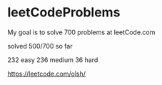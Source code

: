 # leetCodeProblems
My goal is to solve 700 problems at leetCode.com

solved 500/700 so far

232 easy
236 medium
36 hard


https://leetcode.com/olsh/
